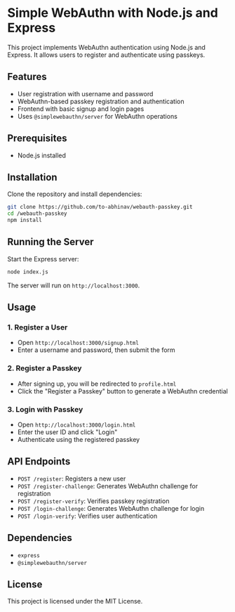 # Simple WebAuthn with Node.js and Express

This project implements WebAuthn authentication using Node.js and Express. It allows users to register and authenticate using passkeys.

## Features
- User registration with username and password
- WebAuthn-based passkey registration and authentication
- Frontend with basic signup and login pages
- Uses `@simplewebauthn/server` for WebAuthn operations

## Prerequisites
- Node.js installed

## Installation
Clone the repository and install dependencies:

```sh
git clone https://github.com/to-abhinav/webauth-passkey.git
cd /webauth-passkey
npm install
```

## Running the Server
Start the Express server:

```sh
node index.js
```
The server will run on `http://localhost:3000`.

## Usage
### 1. Register a User
- Open `http://localhost:3000/signup.html`
- Enter a username and password, then submit the form

### 2. Register a Passkey
- After signing up, you will be redirected to `profile.html`
- Click the "Register a Passkey" button to generate a WebAuthn credential

### 3. Login with Passkey
- Open `http://localhost:3000/login.html`
- Enter the user ID and click "Login"
- Authenticate using the registered passkey

## API Endpoints
- `POST /register`: Registers a new user
- `POST /register-challenge`: Generates WebAuthn challenge for registration
- `POST /register-verify`: Verifies passkey registration
- `POST /login-challenge`: Generates WebAuthn challenge for login
- `POST /login-verify`: Verifies user authentication

## Dependencies
- `express`
- `@simplewebauthn/server`

## License
This project is licensed under the MIT License.

